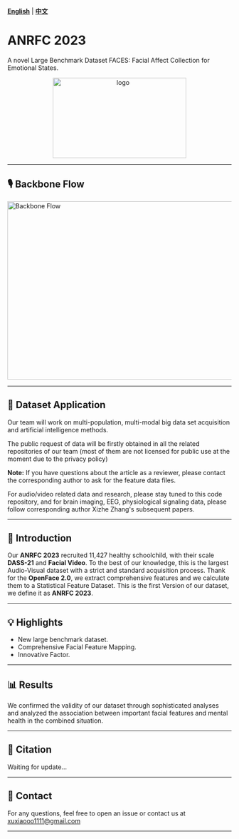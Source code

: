 **[English](README.md)** | **[中文](README_CN.md)**

# ANRFC 2023
A novel Large Benchmark Dataset FACES: Facial Affect Collection for Emotional States.

<p align="center">
  <img src="https://github.com/xuxiaoooo/ABAFnet/blob/main/draw/LOGO 1.png" width="300" height="180" alt="logo"/>
</p>

---

## 🎙️ Backbone Flow

<img src="https://github.com/xuxiaoooo/FACES/blob/main/draw/fig2.jpg" width="700" height="400" alt="Backbone Flow"/>

---

## 📙 Dataset Application

Our team will work on multi-population, multi-modal big data set acquisition and artificial intelligence methods.

The public request of data will be firstly obtained in all the related repositories of our team (most of them are not licensed for public use at the moment due to the privacy policy)

**Note:** If you have questions about the article as a reviewer, please contact the corresponding author to ask for the feature data files.

For audio/video related data and research, please stay tuned to this code repository, and for brain imaging, EEG, physiological signaling data, please follow corresponding author Xizhe Zhang's subsequent papers.

---

## 📌 Introduction

Our **ANRFC 2023** recruited 11,427 healthy schoolchild, with their scale **DASS-21** and **Facial Video**. To the best of our knowledge, this is the largest Audio-Visual dataset with a strict and standard acquisition process. Thank for the **OpenFace 2.0**, we extract comprehensive features and we calculate them to a Statistical Feature Dataset. This is the first Version of our dataset, we define it as **ANRFC 2023**.

---

## 💡 Highlights
- New large benchmark dataset.
- Comprehensive Facial Feature Mapping.
- Innovative Factor.

---

## 📊 Results

We confirmed the validity of our dataset through sophisticated analyses and analyzed the association between important facial features and mental health in the combined situation.

---

## 📄 Citation
Waiting for update...

---

## 📧 Contact

For any questions, feel free to open an issue or contact us at xuxiaooo1111@gmail.com

---
